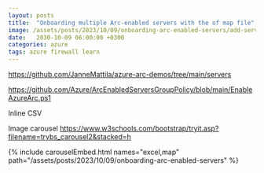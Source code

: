 ```yaml
---
layout: posts
title:  "Onboarding multiple Arc-enabled servers with the of map file"
image: /assets/posts/2023/10/09/onboarding-arc-enabled-servers/add-servers-with-azure-arc.png
date:   2030-10-09 06:00:00 +0300
categories: azure
tags: azure firewall learn
---
```


https://github.com/JanneMattila/azure-arc-demos/tree/main/servers

https://github.com/Azure/ArcEnabledServersGroupPolicy/blob/main/EnableAzureArc.ps1

Inline CSV

Image carousel
https://www.w3schools.com/bootstrap/tryit.asp?filename=trybs_carousel2&stacked=h

{% include carouselEmbed.html names="excel,map" path="/assets/posts/2023/10/09/onboarding-arc-enabled-servers" %}
